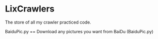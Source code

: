 # LixCrawlers
The store of all my crawler practiced code.

BaiduPic.py == Download any pictures you want from BaiDu (BaiduPic.py)
